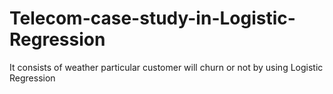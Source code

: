 # Telecom-case-study-in-Logistic-Regression
It consists of weather particular customer will churn or not by using Logistic Regression
